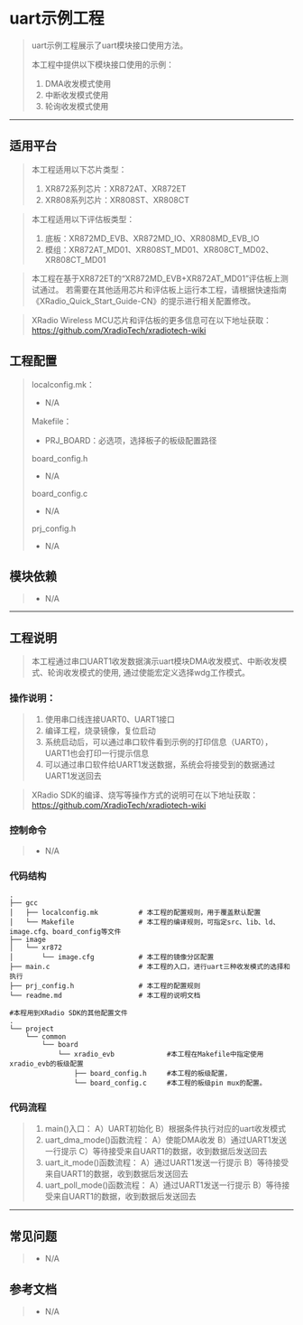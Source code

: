 # uart示例工程

> uart示例工程展示了uart模块接口使用方法。
>
> 本工程中提供以下模块接口使用的示例：
> 1. DMA收发模式使用
> 2. 中断收发模式使用
> 3. 轮询收发模式使用

---

## 适用平台

> 本工程适用以下芯片类型：
> 1. XR872系列芯片：XR872AT、XR872ET
> 2. XR808系列芯片：XR808ST、XR808CT

> 本工程适用以下评估板类型：
> 1. 底板：XR872MD_EVB、XR872MD_IO、XR808MD_EVB_IO
> 2. 模组：XR872AT_MD01、XR808ST_MD01、XR808CT_MD02、XR808CT_MD01

> 本工程在基于XR872ET的“XR872MD_EVB+XR872AT_MD01”评估板上测试通过。
> 若需要在其他适用芯片和评估板上运行本工程，请根据快速指南《XRadio_Quick_Start_Guide-CN》的提示进行相关配置修改。

> XRadio Wireless MCU芯片和评估板的更多信息可在以下地址获取：
> https://github.com/XradioTech/xradiotech-wiki

## 工程配置

> localconfig.mk：
> * N/A
>
> Makefile：
> * PRJ_BOARD：必选项，选择板子的板级配置路径
>
> board_config.h
> * N/A
>
> board_config.c
> * N/A
>
> prj_config.h
>
> * N/A

## 模块依赖

> * N/A

---

## 工程说明

> 本工程通过串口UART1收发数据演示uart模块DMA收发模式、中断收发模式、轮询收发模式的使用, 通过使能宏定义选择wdg工作模式。

### 操作说明：

> 1. 使用串口线连接UART0、UART1接口
> 2. 编译工程，烧录镜像，复位启动
> 3. 系统启动后，可以通过串口软件看到示例的打印信息（UART0），UART1也会打印一行提示信息
> 4. 可以通过串口软件给UART1发送数据，系统会将接受到的数据通过UART1发送回去

> XRadio SDK的编译、烧写等操作方式的说明可在以下地址获取：
> https://github.com/XradioTech/xradiotech-wiki

### 控制命令

> * N/A

### 代码结构
```
.
├── gcc
│   ├── localconfig.mk          # 本工程的配置规则，用于覆盖默认配置
│   └── Makefile                # 本工程的编译规则，可指定src、lib、ld、image.cfg、board_config等文件
├── image
│   └── xr872
│       └── image.cfg           # 本工程的镜像分区配置
├── main.c                      # 本工程的入口，进行uart三种收发模式的选择和执行
├── prj_config.h                # 本工程的配置规则
└── readme.md                   # 本工程的说明文档

#本程用到XRadio SDK的其他配置文件
.
└── project
    └── common
        └── board
            └── xradio_evb             #本工程在Makefile中指定使用xradio_evb的板级配置
                ├── board_config.h     #本工程的板级配置，
                └── board_config.c     #本工程的板级pin mux的配置。
```
### 代码流程

> 1. main()入口：
> A）UART初始化
> B）根据条件执行对应的uart收发模式
> 2. uart_dma_mode()函数流程：
> A）使能DMA收发
> B）通过UART1发送一行提示
> C）等待接受来自UART1的数据，收到数据后发送回去
> 3. uart_it_mode()函数流程：
> A）通过UART1发送一行提示
> B）等待接受来自UART1的数据，收到数据后发送回去
> 4. uart_poll_mode()函数流程：
> A）通过UART1发送一行提示
> B）等待接受来自UART1的数据，收到数据后发送回去
---

## 常见问题

> * N/A

## 参考文档

> * N/A
